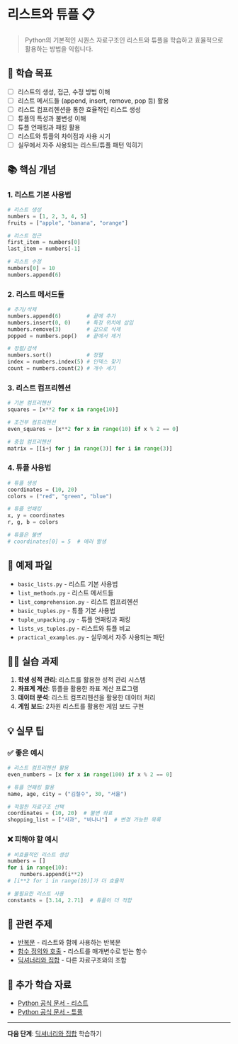 # 리스트와 튜플 📋

> Python의 기본적인 시퀀스 자료구조인 리스트와 튜플을 학습하고 효율적으로 활용하는 방법을 익힙니다.

## 🎯 학습 목표

- [ ] 리스트의 생성, 접근, 수정 방법 이해
- [ ] 리스트 메서드들 (append, insert, remove, pop 등) 활용
- [ ] 리스트 컴프리헨션을 통한 효율적인 리스트 생성
- [ ] 튜플의 특성과 불변성 이해
- [ ] 튜플 언패킹과 패킹 활용
- [ ] 리스트와 튜플의 차이점과 사용 시기
- [ ] 실무에서 자주 사용되는 리스트/튜플 패턴 익히기

## 📚 핵심 개념

### 1. 리스트 기본 사용법
```python
# 리스트 생성
numbers = [1, 2, 3, 4, 5]
fruits = ["apple", "banana", "orange"]

# 리스트 접근
first_item = numbers[0]
last_item = numbers[-1]

# 리스트 수정
numbers[0] = 10
numbers.append(6)
```

### 2. 리스트 메서드들
```python
# 추가/삭제
numbers.append(6)        # 끝에 추가
numbers.insert(0, 0)     # 특정 위치에 삽입
numbers.remove(3)        # 값으로 삭제
popped = numbers.pop()   # 끝에서 제거

# 정렬/검색
numbers.sort()           # 정렬
index = numbers.index(5) # 인덱스 찾기
count = numbers.count(2) # 개수 세기
```

### 3. 리스트 컴프리헨션
```python
# 기본 컴프리헨션
squares = [x**2 for x in range(10)]

# 조건부 컴프리헨션
even_squares = [x**2 for x in range(10) if x % 2 == 0]

# 중첩 컴프리헨션
matrix = [[i+j for j in range(3)] for i in range(3)]
```

### 4. 튜플 사용법
```python
# 튜플 생성
coordinates = (10, 20)
colors = ("red", "green", "blue")

# 튜플 언패킹
x, y = coordinates
r, g, b = colors

# 튜플은 불변
# coordinates[0] = 5  # 에러 발생
```

## 📁 예제 파일

- `basic_lists.py` - 리스트 기본 사용법
- `list_methods.py` - 리스트 메서드들
- `list_comprehension.py` - 리스트 컴프리헨션
- `basic_tuples.py` - 튜플 기본 사용법
- `tuple_unpacking.py` - 튜플 언패킹과 패킹
- `lists_vs_tuples.py` - 리스트와 튜플 비교
- `practical_examples.py` - 실무에서 자주 사용되는 패턴

## 🏃‍♂️ 실습 과제

1. **학생 성적 관리**: 리스트를 활용한 성적 관리 시스템
2. **좌표계 계산**: 튜플을 활용한 좌표 계산 프로그램
3. **데이터 분석**: 리스트 컴프리헨션을 활용한 데이터 처리
4. **게임 보드**: 2차원 리스트를 활용한 게임 보드 구현

## 💡 실무 팁

### ✅ 좋은 예시
```python
# 리스트 컴프리헨션 활용
even_numbers = [x for x in range(100) if x % 2 == 0]

# 튜플 언패킹 활용
name, age, city = ("김철수", 30, "서울")

# 적절한 자료구조 선택
coordinates = (10, 20)  # 불변 좌표
shopping_list = ["사과", "바나나"]  # 변경 가능한 목록
```

### ❌ 피해야 할 예시
```python
# 비효율적인 리스트 생성
numbers = []
for i in range(10):
    numbers.append(i**2)
# [i**2 for i in range(10)]가 더 효율적

# 불필요한 리스트 사용
constants = [3.14, 2.71]  # 튜플이 더 적합
```

## 🔗 관련 주제

- [반복문](../../02-control-flow/loops/) - 리스트와 함께 사용하는 반복문
- [함수 정의와 호출](../../03-functions-modules/functions/) - 리스트를 매개변수로 받는 함수
- [딕셔너리와 집합](../../05-data-structures/dictionaries-sets/) - 다른 자료구조와의 조합

## 📖 추가 학습 자료

- [Python 공식 문서 - 리스트](https://docs.python.org/3/tutorial/introduction.html#lists)
- [Python 공식 문서 - 튜플](https://docs.python.org/3/tutorial/datastructures.html#tuples-and-sequences)

---

**다음 단계**: [딕셔너리와 집합](../../05-data-structures/dictionaries-sets/) 학습하기
